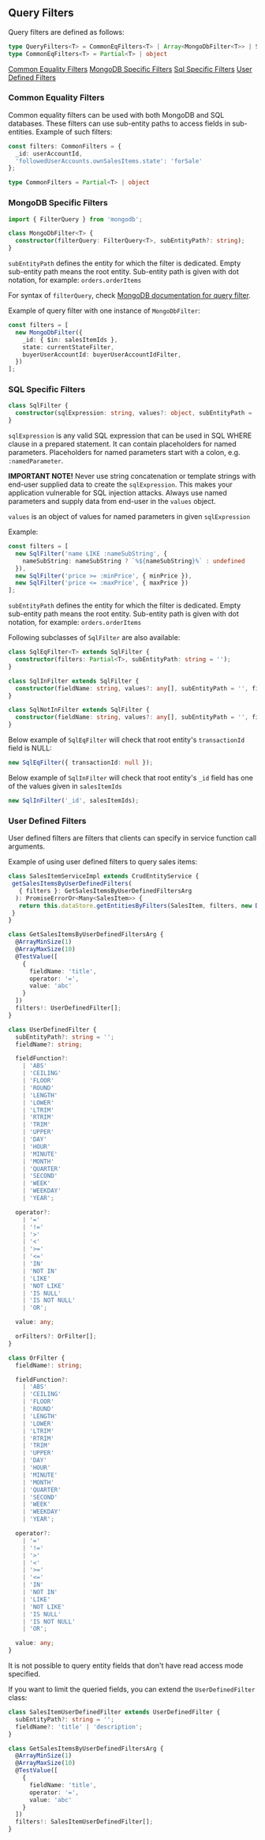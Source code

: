 ## Query Filters

Query filters are defined as follows:

```ts
type QueryFilters<T> = CommonEqFilters<T> | Array<MongoDbFilter<T>> | SqlFilter[] | UserDefinedFilter[]
type CommonEqFilters<T> = Partial<T> | object
```

[Common Equality Filters](#common-equality-filters)
[MongoDB Specific Filters](#mongodb-specific-filters)
[Sql Specific Filters](#sql-specific-filters)
[User Defined Filters](#user-defined-filters)

### <a name="common-equality-filters"></a> Common Equality Filters
Common equality filters can be used with both MongoDB and SQL databases.
These filters can use sub-entity paths to access fields in sub-entities.
Example of such filters:

```ts
const filters: CommonFilters = {
  _id: userAccountId,
  'followedUserAccounts.ownSalesItems.state': 'forSale'
};

type CommonFilters = Partial<T> | object
```

### <a name="mongodb-specific-filters"></a> MongoDB Specific Filters

```ts
import { FilterQuery } from 'mongodb';

class MongoDbFilter<T> {
  constructor(filterQuery: FilterQuery<T>, subEntityPath?: string);
}
```

`subEntityPath` defines the entity for which the filter is dedicated.
Empty sub-entity path means the root entity.
Sub-entity path is given with dot notation, for example: `orders.orderItems`

For syntax of `filterQuery`, check [MongoDB documentation for query filter](https://docs.mongodb.com/manual/tutorial/query-documents/).

Example of query filter with one instance of `MongoDbFilter`:

```ts
const filters = [
  new MongoDbFilter({ 
    _id: { $in: salesItemIds },
    state: currentStateFilter,
    buyerUserAccountId: buyerUserAccountIdFilter,
  })
];
```

### <a name="sql-specific-filters"></a> SQL Specific Filters

```ts
class SqlFilter {
  constructor(sqlExpression: string, values?: object, subEntityPath = '');
}
```

`sqlExpression` is any valid SQL expression that can be used in SQL WHERE clause in a prepared statement.
It can contain placeholders for named parameters. Placeholders for named parameters start with a colon, e.g. `:namedParameter`.

**IMPORTANT NOTE!** Never use string concatenation or template strings with end-user supplied data to create the `sqlExpression`.
This makes your application vulnerable for SQL injection attacks. Always use named parameters and supply data from end-user in the `values` object.


`values` is an object of values for named parameters in given `sqlExpression`

Example:

```ts
const filters = [
  new SqlFilter('name LIKE :nameSubString', {
    nameSubString: nameSubString ? `%${nameSubString}%` : undefined
  }),
  new SqlFilter('price >= :minPrice', { minPrice }),
  new SqlFilter('price <= :maxPrice', { maxPrice })
];
```

`subEntityPath` defines the entity for which the filter is dedicated.
Empty sub-entity path means the root entity.
Sub-entity path is given with dot notation, for example: `orders.orderItems`

Following subclasses of `SqlFilter` are also available:

```ts
class SqlEqFilter<T> extends SqlFilter {
  constructor(filters: Partial<T>, subEntityPath: string = '');
}

class SqlInFilter extends SqlFilter {
  constructor(fieldName: string, values?: any[], subEntityPath = '', fieldExpression?: string);
}

class SqlNotInFilter extends SqlFilter {
  constructor(fieldName: string, values?: any[], subEntityPath = '', fieldExpression?: string);
}
```

Below example of `SqlEqFilter` will check that root entity's `transactionId` field is NULL:

```ts
new SqlEqFilter({ transactionId: null });
```

Below example of `SqlInFilter` will check that root entity's `_id` field has one of the values given in `salesItemIds`

```ts
new SqlInFilter('_id', salesItemIds);
```

### <a name="user-defined-filters"></a> User Defined Filters

User defined filters are filters that clients can specify in service function call arguments.

Example of using user defined filters to query sales items:

```ts
class SalesItemServiceImpl extends CrudEntityService {
 getSalesItemsByUserDefinedFilters(
   { filters }: GetSalesItemsByUserDefinedFiltersArg
  ): PromiseErrorOr<Many<SalesItem>> {
   return this.dataStore.getEntitiesByFilters(SalesItem, filters, new DefaultPostQueryOperations(), false);
 }
}

class GetSalesItemsByUserDefinedFiltersArg {
  @ArrayMinSize(1)
  @ArrayMaxSize(10)
  @TestValue([
    {
      fieldName: 'title',
      operator: '=',
      value: 'abc'
    }
  ])
  filters!: UserDefinedFilter[];
}
```

```ts
class UserDefinedFilter {
  subEntityPath?: string = '';
  fieldName?: string;

  fieldFunction?:
    | 'ABS'
    | 'CEILING'
    | 'FLOOR'
    | 'ROUND'
    | 'LENGTH'
    | 'LOWER'
    | 'LTRIM'
    | 'RTRIM'
    | 'TRIM'
    | 'UPPER'
    | 'DAY'
    | 'HOUR'
    | 'MINUTE'
    | 'MONTH'
    | 'QUARTER'
    | 'SECOND'
    | 'WEEK'
    | 'WEEKDAY'
    | 'YEAR';

  operator?:
    | '='
    | '!='
    | '>'
    | '<'
    | '>='
    | '<='
    | 'IN'
    | 'NOT IN'
    | 'LIKE'
    | 'NOT LIKE'
    | 'IS NULL'
    | 'IS NOT NULL'
    | 'OR';

  value: any;

  orFilters?: OrFilter[];
}

class OrFilter {
  fieldName!: string;

  fieldFunction?:
    | 'ABS'
    | 'CEILING'
    | 'FLOOR'
    | 'ROUND'
    | 'LENGTH'
    | 'LOWER'
    | 'LTRIM'
    | 'RTRIM'
    | 'TRIM'
    | 'UPPER'
    | 'DAY'
    | 'HOUR'
    | 'MINUTE'
    | 'MONTH'
    | 'QUARTER'
    | 'SECOND'
    | 'WEEK'
    | 'WEEKDAY'
    | 'YEAR';

  operator?:
    | '='
    | '!='
    | '>'
    | '<'
    | '>='
    | '<='
    | 'IN'
    | 'NOT IN'
    | 'LIKE'
    | 'NOT LIKE'
    | 'IS NULL'
    | 'IS NOT NULL'
    | 'OR';

  value: any;
}
```
It is not possible to query entity fields that don't have read access mode specified.

If you want to limit the queried fields, you can extend the `UserDefinedFilter` class:

```ts
class SalesItemUserDefinedFilter extends UserDefinedFilter {
  subEntityPath?: string = '';
  fieldName?: 'title' | 'description';
}

class GetSalesItemsByUserDefinedFiltersArg {
  @ArrayMinSize(1)
  @ArrayMaxSize(10)
  @TestValue([
    {
      fieldName: 'title',
      operator: '=',
      value: 'abc'
    }
  ])
  filters!: SalesItemUserDefinedFilter[];
}
```
